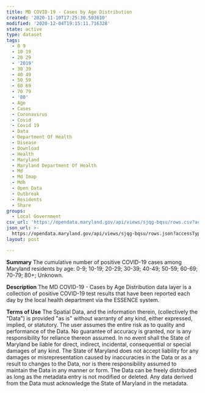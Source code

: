 ```yaml
---
title: MD COVID-19 - Cases by Age Distribution
created: '2020-11-10T17:25:30.503610'
modified: '2020-12-04T19:15:11.716328'
state: active
type: dataset
tags:
  - 0 9
  - 10 19
  - 20 29
  - '2019'
  - 30 39
  - 40 49
  - 50 59
  - 60 69
  - 70 79
  - '80'
  - Age
  - Cases
  - Coronavirus
  - Covid
  - Covid 19
  - Data
  - Department Of Health
  - Disease
  - Download
  - Health
  - Maryland
  - Maryland Department Of Health
  - Md
  - Md Imap
  - Mdh
  - Open Data
  - Outbreak
  - Residents
  - Share
groups:
  - Local Government
csv_url: 'https://opendata.maryland.gov/api/views/sjqg-bqsu/rows.csv?accessType=DOWNLOAD'
json_url: >-
  https://opendata.maryland.gov/api/views/sjqg-bqsu/rows.json?accessType=DOWNLOAD
layout: post

---
```

<b>Summary</b>
The cumulative number of positive COVID-19 cases among Maryland residents by age: 0-9; 10-19; 20-29; 30-39; 40-49; 50-59; 60-69; 70-79; 80+; Unknown.

<b>Description</b>
The MD COVID-19 - Cases by Age Distribution data layer is a collection of positive COVID-19 test results that have been reported each day by the local health department via the ESSENCE system.

<b>Terms of Use</b>
The Spatial Data, and the information therein, (collectively the "Data") is provided "as is" without warranty of any kind, either expressed, implied, or statutory. The user assumes the entire risk as to quality and performance of the Data. No guarantee of accuracy is granted, nor is any responsibility for reliance thereon assumed. In no event shall the State of Maryland be liable for direct, indirect, incidental, consequential or special damages of any kind. The State of Maryland does not accept liability for any damages or misrepresentation caused by inaccuracies in the Data or as a result to changes to the Data, nor is there responsibility assumed to maintain the Data in any manner or form. The Data can be freely distributed as long as the metadata entry is not modified or deleted. Any data derived from the Data must acknowledge the State of Maryland in the metadata.

